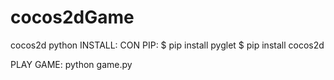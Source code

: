 # cocos2dGame
cocos2d python
INSTALL:
CON PIP:
$ pip install pyglet
$ pip install cocos2d

PLAY GAME:
python game.py
